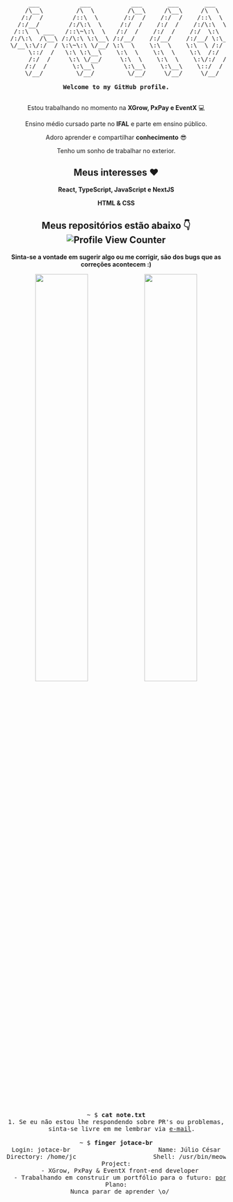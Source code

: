 <div align="center">

<pre>
      ___           ___           ___       ___       ___     
     /\__\         /\  \         /\__\     /\__\     /\  \    
    /:/  /        /::\  \       /:/  /    /:/  /    /::\  \   
   /:/__/        /:/\:\  \     /:/  /    /:/  /    /:/\:\  \  
  /::\  \ ___   /::\~\:\  \   /:/  /    /:/  /    /:/  \:\  \ 
 /:/\:\  /\__\ /:/\:\ \:\__\ /:/__/    /:/__/    /:/__/ \:\__\
 \/__\:\/:/  / \:\~\:\ \/__/ \:\  \    \:\  \    \:\  \ /:/  /
      \::/  /   \:\ \:\__\    \:\  \    \:\  \    \:\  /:/  / 
      /:/  /     \:\ \/__/     \:\  \    \:\  \    \:\/:/  /  
     /:/  /       \:\__\        \:\__\    \:\__\    \::/  /   
     \/__/         \/__/         \/__/     \/__/     \/__/    

<strong>Welcome to my GitHub profile.</strong>

</pre>

  
Estou trabalhando no momento na **XGrow, PxPay e EventX** 💻

Ensino médio cursado parte no **IFAL** e parte em ensino público.

Adoro aprender e compartilhar **conhecimento** 😎️

Tenho um sonho de trabalhar no exterior.

## Meus interesses ❤️ 

**React, TypeScript, JavaScript e NextJS**

**HTML & CSS**

## Meus repositórios estão abaixo 👇 ![Profile View Counter](https://komarev.com/ghpvc/?username=jotace-br)

**Sinta-se a vontade em sugerir algo ou me corrigir, são dos bugs que as correções acontecem :)**

<p align="center">
  <img width="49%" src="https://github-readme-stats.vercel.app/api?username=jotace-br&show_icons=true&theme=tokyonight" />
  <img width="49%" src="https://github-readme-streak-stats.herokuapp.com/?user=jotace-br&theme=tokyonight" />
<!--   <img align="center" src="https://github-readme-stats.vercel.app/api/top-langs/?username=jotace-br&langs_count=8" /> -->
      
</p>
  
  <pre>
~ $ <strong>cat note.txt</strong>
1. Se eu não estou lhe respondendo sobre PR's ou problemas,
   sinta-se livre em me lembrar via <a href="mailto:jc10ferreira@gmail.com">e-mail</a>.

~ $ <strong>finger jotace-br</strong>
Login: jotace-br                        Name: Júlio César
Directory: /home/jc                     Shell: /usr/bin/meow
Project:
  - XGrow, PxPay & EventX front-end developer
  - Trabalhando em construir um portfólio para o futuro: <a href="https://www.pudim.com.br">por enquanto não tem nada :/</a>!
Plano:
  Nunca parar de aprender \o/
</pre>
  
</div>


